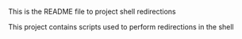 This is the README file to project shell redirections

This project contains scripts used to perform redirections in the shell
